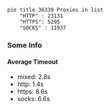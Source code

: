 
```mermaid
pie title 36339 Proxies in list
    "HTTP" : 23131
    "HTTPS": 5295
    "SOCKS" : 11937
```

### Some Info
#### Average Timeout

- mixed: 2.8s
- http: 1.4s
- https: 8.6s
- socks: 6.6s